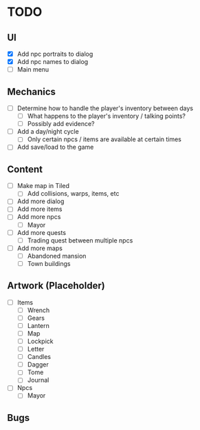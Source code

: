 # TODO

## UI

- [x] Add npc portraits to dialog
- [x] Add npc names to dialog
- [ ] Main menu

## Mechanics

- [ ] Determine how to handle the player's inventory between days
  - [ ] What happens to the player's inventory / talking points?
  - [ ] Possibly add evidence?
- [ ] Add a day/night cycle
  - [ ] Only certain npcs / items are available at certain times
- [ ] Add save/load to the game

## Content

- [ ] Make map in Tiled
  - [ ] Add collisions, warps, items, etc
- [ ] Add more dialog
- [ ] Add more items
- [ ] Add more npcs
  - [ ] Mayor
- [ ] Add more quests
  - [ ] Trading quest between multiple npcs
- [ ] Add more maps
  - [ ] Abandoned mansion
  - [ ] Town buildings

## Artwork (Placeholder)

- [ ] Items
  - [ ] Wrench
  - [ ] Gears
  - [ ] Lantern
  - [ ] Map
  - [ ] Lockpick
  - [ ] Letter
  - [ ] Candles
  - [ ] Dagger
  - [ ] Tome
  - [ ] Journal
- [ ] Npcs
  - [ ] Mayor

## Bugs
